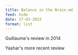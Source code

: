 ```yaml
---
title: Balance in the Brain.md
feed: hide
date: 17-03-2023
format: list
---
```



Guillaume's review in 2014

Yashar's more recent review